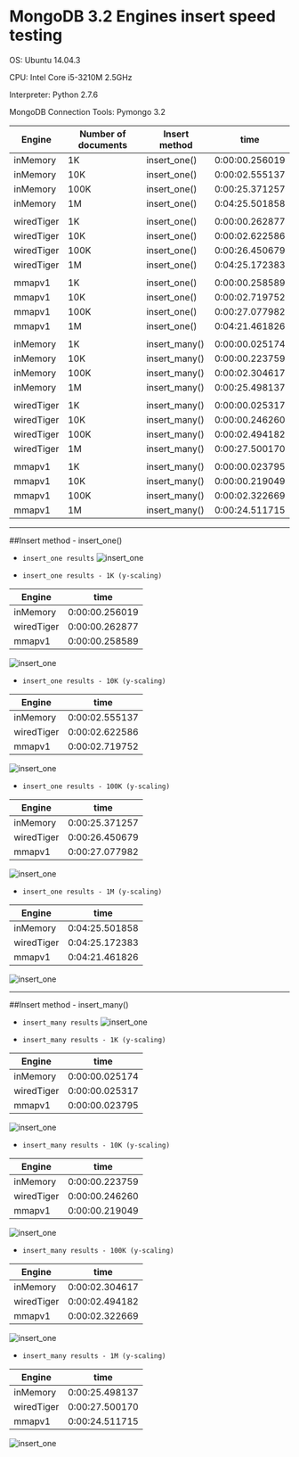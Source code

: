 # MongoDB 3.2 Engines insert speed testing

OS: Ubuntu 14.04.3

CPU: Intel Core i5-3210M 2.5GHz

Interpreter: Python 2.7.6

MongoDB Connection Tools: Pymongo 3.2


| Engine      | Number of documents | Insert method      | time           |
| ----------- | ------------------- | ------------------ | -------------- |
| inMemory    | 1K                  | insert_one()       | 0:00:00.256019 |
| inMemory    | 10K                 | insert_one()       | 0:00:02.555137 |
| inMemory    | 100K                | insert_one()       | 0:00:25.371257 |
| inMemory    | 1M                  | insert_one()       | 0:04:25.501858 |
|             |                     |                    |                |
| wiredTiger  | 1K                  | insert_one()       | 0:00:00.262877 |
| wiredTiger  | 10K                 | insert_one()       | 0:00:02.622586 |
| wiredTiger  | 100K                | insert_one()       | 0:00:26.450679 |
| wiredTiger  | 1M                  | insert_one()       | 0:04:25.172383 |
|             |                     |                    |                |
| mmapv1      | 1K                  | insert_one()       | 0:00:00.258589 |
| mmapv1      | 10K                 | insert_one()       | 0:00:02.719752 |
| mmapv1      | 100K                | insert_one()       | 0:00:27.077982 |
| mmapv1      | 1M                  | insert_one()       | 0:04:21.461826 |
|             |                     |                    |                |
| inMemory    | 1K                  | insert_many()      | 0:00:00.025174 |
| inMemory    | 10K                 | insert_many()      | 0:00:00.223759 |
| inMemory    | 100K                | insert_many()      | 0:00:02.304617 |
| inMemory    | 1M                  | insert_many()      | 0:00:25.498137 |
|             |                     |                    |                |
| wiredTiger  | 1K                  | insert_many()      | 0:00:00.025317 |
| wiredTiger  | 10K                 | insert_many()      | 0:00:00.246260 |
| wiredTiger  | 100K                | insert_many()      | 0:00:02.494182 |
| wiredTiger  | 1M                  | insert_many()      | 0:00:27.500170 |
|             |                     |                    |                |
| mmapv1      | 1K                  | insert_many()      | 0:00:00.023795 |
| mmapv1      | 10K                 | insert_many()      | 0:00:00.219049 |
| mmapv1      | 100K                | insert_many()      | 0:00:02.322669 |
| mmapv1      | 1M                  | insert_many()      | 0:00:24.511715 |


***

##Insert method - insert_one()

- `insert_one results`
![insert_one](https://raw.github.com/athlonUA/MongoDBEnginesTests/master/img/insertProcess/insert_one.png)

- `insert_one results - 1K (y-scaling)`

| Engine      | time           |
| ----------- | -------------- |
| inMemory    | 0:00:00.256019 |
| wiredTiger  | 0:00:00.262877 |
| mmapv1      | 0:00:00.258589 |

![insert_one](https://raw.github.com/athlonUA/MongoDBEnginesTests/master/img/insertProcess/insert_one_1K.png)

- `insert_one results - 10K (y-scaling)`

| Engine      | time           |
| ----------- | -------------- |
| inMemory    | 0:00:02.555137 |
| wiredTiger  | 0:00:02.622586 |
| mmapv1      | 0:00:02.719752 |

![insert_one](https://raw.github.com/athlonUA/MongoDBEnginesTests/master/img/insertProcess/insert_one_10K.png)

- `insert_one results - 100K (y-scaling)`

| Engine      | time           |
| ----------- | -------------- |
| inMemory    | 0:00:25.371257 |
| wiredTiger  | 0:00:26.450679 |
| mmapv1      | 0:00:27.077982 |

![insert_one](https://raw.github.com/athlonUA/MongoDBEnginesTests/master/img/insertProcess/insert_one_100K.png)

- `insert_one results - 1M (y-scaling)`

| Engine      | time           |
| ----------- | -------------- |
| inMemory    | 0:04:25.501858 |
| wiredTiger  | 0:04:25.172383 |
| mmapv1      | 0:04:21.461826 |

![insert_one](https://raw.github.com/athlonUA/MongoDBEnginesTests/master/img/insertProcess/insert_one_1M.png)

***

##Insert method - insert_many()

- `insert_many results`
![insert_one](https://raw.github.com/athlonUA/MongoDBEnginesTests/master/img/insertProcess/insert_many.png)

- `insert_many results - 1K (y-scaling)`

| Engine      | time           |
| ----------- | -------------- |
| inMemory    | 0:00:00.025174 |
| wiredTiger  | 0:00:00.025317 |
| mmapv1      | 0:00:00.023795 |

![insert_one](https://raw.github.com/athlonUA/MongoDBEnginesTests/master/img/insertProcess/insert_many_1K.png)

- `insert_many results - 10K (y-scaling)`

| Engine      | time           |
| ----------- | -------------- |
| inMemory    | 0:00:00.223759 |
| wiredTiger  | 0:00:00.246260 |
| mmapv1      | 0:00:00.219049 |

![insert_one](https://raw.github.com/athlonUA/MongoDBEnginesTests/master/img/insertProcess/insert_many_10K.png)

- `insert_many results - 100K (y-scaling)`

| Engine      | time           |
| ----------- | -------------- |
| inMemory    | 0:00:02.304617 |
| wiredTiger  | 0:00:02.494182 |
| mmapv1      | 0:00:02.322669 |

![insert_one](https://raw.github.com/athlonUA/MongoDBEnginesTests/master/img/insertProcess/insert_many_100K.png)

- `insert_many results - 1M (y-scaling)`

| Engine      | time           |
| ----------- | -------------- |
| inMemory    | 0:00:25.498137 |
| wiredTiger  | 0:00:27.500170 |
| mmapv1      | 0:00:24.511715 |

![insert_one](https://raw.github.com/athlonUA/MongoDBEnginesTests/master/img/insertProcess/insert_many_1M.png)
